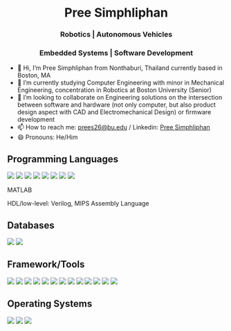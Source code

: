 <h1 align="center"> Pree Simphliphan </h1>
<h3 align="center"> Robotics | Autonomous Vehicles </h3>
<h3 align="center"> Embedded Systems | Software Development </h3>

- 👋 Hi, I’m Pree Simphliphan from Nonthaburi, Thailand currently based in Boston, MA
- 🌱 I’m currently studying Computer Engineering with minor in Mechanical Engineering, concentration in Robotics at Boston University (Senior)
- 💞️ I’m looking to collaborate on Engineering solutions on the intersection between software and hardware (not only computer, but also product design aspect with CAD and Electromechanical Design) or firmware development
- 📫 How to reach me: prees26@bu.edu / Linkedin: [Pree Simphliphan](https://www.linkedin.com/in/pree-simphliphan/)
- 😄 Pronouns: He/Him

## Programming Languages
<img src="https://img.shields.io/badge/Python-FFD43B?style=for-the-badge&logo=python&logoColor=blue"/> <img src="https://img.shields.io/badge/C%2B%2B-00599C?style=for-the-badge&logo=c%2B%2B&logoColor=white"/> <img src="https://img.shields.io/badge/C-00599C?style=for-the-badge&logo=c&logoColor=white"/> <img src="https://img.shields.io/badge/C%23-239120?style=for-the-badge&logo=csharp&logoColor=white"/> <img src="https://img.shields.io/badge/HTML5-E34F26?style=for-the-badge&logo=html5&logoColor=white"/> <img src="https://img.shields.io/badge/CSS3-1572B6?style=for-the-badge&logo=css3&logoColor=white"/> <img src="https://img.shields.io/badge/JavaScript-323330?style=for-the-badge&logo=javascript&logoColor=F7DF1E"/> <img src="https://img.shields.io/badge/LaTeX-47A141?style=for-the-badge&logo=LaTeX&logoColor=white"/>
<p>MATLAB</p>
<p>HDL/low-level: Verilog, MIPS Assembly Language</p>

## Databases
<img src="https://img.shields.io/badge/MongoDB-4EA94B?style=for-the-badge&logo=mongodb&logoColor=white"/> <img src="https://img.shields.io/badge/MySQL-005C84?style=for-the-badge&logo=mysql&logoColor=white"/>

## Framework/Tools
<img src="https://img.shields.io/badge/ROS-22314E?style=for-the-badge&logo=ROS&logoColor=white"/> <img src="https://img.shields.io/badge/Electron-2B2E3A?style=for-the-badge&logo=electron&logoColor=9FEAF9"/> <img src="https://img.shields.io/badge/Node%20js-339933?style=for-the-badge&logo=nodedotjs&logoColor=white"/> <img src="https://img.shields.io/badge/.NET-512BD4?style=for-the-badge&logo=dotnet&logoColor=white"/> <img src="https://img.shields.io/badge/Chart%20js-FF6384?style=for-the-badge&logo=chartdotjs&logoColor=white"/> <img src="https://img.shields.io/badge/Docker-2CA5E0?style=for-the-badge&logo=docker&logoColor=white"/> <img src="https://img.shields.io/badge/OpenCV-27338e?style=for-the-badge&logo=OpenCV&logoColor=white"/> <img src="https://img.shields.io/badge/Pandas-2C2D72?style=for-the-badge&logo=pandas&logoColor=white"/> <img src="https://img.shields.io/badge/Numpy-777BB4?style=for-the-badge&logo=numpy&logoColor=white"/> <img src="https://img.shields.io/badge/React-20232A?style=for-the-badge&logo=react&logoColor=61DAFB"/> <img src="https://img.shields.io/badge/Socket.io-010101?&style=for-the-badge&logo=Socket.io&logoColor=white"/> <img src="https://img.shields.io/badge/espressif-E7352C?style=for-the-badge&logo=espressif&logoColor=white"/> <img src="https://img.shields.io/badge/Wireshark-1679A7?style=for-the-badge&logo=Wireshark&logoColor=white"/>

## Operating Systems
<img src="https://img.shields.io/badge/Linux-FCC624?style=for-the-badge&logo=linux&logoColor=black"/> <img src="https://img.shields.io/badge/Kali_Linux-557C94?style=for-the-badge&logo=kali-linux&logoColor=white"/> <img src="https://img.shields.io/badge/Ubuntu-E95420?style=for-the-badge&logo=ubuntu&logoColor=white"/>
<!---
<img src=""/> img sheild.io
preespp/preespp is a ✨ special ✨ repository because its `README.md` (this file) appears on your GitHub profile.
You can click the Preview link to take a look at your changes.
- 👀 I’m interested in IoT, Embedded Systems, Smart Devices, Cyber-Physical System, Artificial Intelligence, Robotics and I am open to work in any industrial field.
--->
